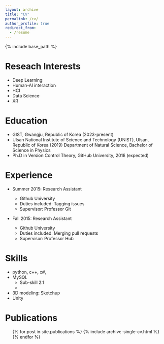 ```yaml
---
layout: archive
title: "CV"
permalink: /cv/
author_profile: true
redirect_from:
  - /resume
---
```


{% include base_path %}

Reseach Interests
======
* Deep Learning
* Human-AI interaction
* HCI
* Data Science
* XR

Education
======
* GIST, Gwangju, Republic of Korea (2023-present) 
* Ulsan National Institute of Science and Technology (UNIST), Ulsan, Republic of Korea (2019)
  Department of Natural Science, Bachelor of Science in Physics
* Ph.D in Version Control Theory, GitHub University, 2018 (expected)

Experience
======
* Summer 2015: Research Assistant
  * Github University
  * Duties included: Tagging issues
  * Supervisor: Professor Git

* Fall 2015: Research Assistant
  * Github University
  * Duties included: Merging pull requests
  * Supervisor: Professor Hub
  
Skills
======
* python, c++, c#, 
* MySQL
  * Sub-skill 2.1
  * 
* 3D modeling: Sketchup
* Unity


Publications
======
  <ul>{% for post in site.publications %}
    {% include archive-single-cv.html %}
  {% endfor %}</ul>
  


